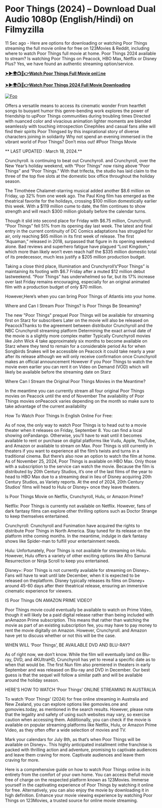 # Poor Things (2024) – Download Dual Audio 1080p (English/Hindi) on Filmyzilla

11 Sec ago - Here are options for downloading or watching Poor Things streaming the full movie online for free on 123Movies & Reddit, including where to watch Poor Things full movie at home. Poor Things 2024 available to stream? Is watching Poor Things on Peacock, HBO Max, Netflix or Disney Plus? Yes, we have found an authentic streaming option/service.


[**➤►🌍📺📱👉Watch Poor Things Full Movie onl𝚒ne**](https://bit.ly/Most-popular-Movies)

[**➤►🌍📺📱👉Watch Poor Things 2024 Full Movie Downloading**](https://bit.ly/Most-popular-Movies)

[![Foo](https://static.wixstatic.com/media/b249f9_adac8f70fb3f45b88691696c77de18f3~mv2.gif)](https://bit.ly/Most-popular-Movies)


Offers a versatile means to access its cinematic wonder From heartfelt songs to buoyant humor this genre-bending work explores the power of friendship to upPoor Things communities during troubling times Directed with nuanced color and vivacious animation lighter moments are blended seamlessly with touching introspection Cinephiles and casual fans alike will find their spirits Poor Thingsed by this inspirational story of diverse characters joining in solidarity Why not spend an evening immersed in the vibrant world of Poor Things? Don’t miss out! #Poor Things Movie

** LAST UPDATED : March 18, 2024.**

Crunchyroll. is continuing to beat out Crunchyroll. and Crunchyroll, over the New Year’s holiday weekend, with “Poor Things” now rising above “Poor Things” and “Poor Things.” With that trifecta, the studio has laid claim to the three of the top five slots at the domestic box office throughout the holiday season.

The Timothéee Chalamet-starring musical added another $8.6 million on Friday, up 32% from one week ago. The Paul King film has emerged as the theatrical favorite for the holidays, crossing $100 million domestically earlier this week. With a $119 million cume to date, the film continues to show strength and will reach $300 million globally before the calendar turns.

Though it slid into second place for Friday with $6.75 million, Crunchyroll. “Poor Things” fell 51% from its opening day last week. The latest and final entry in the current continuity of DC Comics adaptations has struggled for air, only reaching $65 million in its first week of release. The first “Aquaman,” released in 2018, surpassed that figure in its opening weekend alone. Bad reviews and superhero fatigue have plagued “Lost Kingdom,” which more than likely won’t even reach half the $335 million domestic total of its predecessor, much less justify a $205 million production budget.

Taking a close third place, Illumination and Crunchyroll’s“Poor Things” is maintaining its footing with $6.7 Friday after a muted $12 million debut lastweekend. “Poor Things” has underwhelmed so far, but its 17% increase over last Friday remains encouraging, especially for an original animated film with a production budget of only $70 million.

However,Here’s when you can bring Poor Things of Atlantis into your home.

Where and Can I Stream Poor Things? Is Poor Things Be Streaming?

The new "Poor Things" prequel Poor Things will be available for streaming first on Starz for subscribers Later on the movie will also be released on PeacockThanks to the agreement between distributor Crunchyroll and the NBC Crunchyroll streaming platform Determining the exact arrival date of the movie is a slightly more complex matter Typically Crunchyroll movies like John Wick 4 take approximately six months to become available on Starz where they tend to remain for a considerable period As for when Songbirds Snakes will be accessible on Peacock it could take nearly a year after its release although we will only receive confirmation once Crunchyroll makes an official announcement However if you Poor Things to watch the movie even earlier you can rent it on Video on Demand (VOD) which will likely be available before the streaming date on Starz

Where Can I Stream the Original Poor Things Movies in the Meantime?

In the meantime you can currently stream all four original Poor Things movies on Peacock until the end of November The availability of Poor Things movies onPeacock varies depending on the month so make sure to take advantage of the current availability

How To Watch Poor Things In English Online For Free:

As of now, the only way to watch Poor Things is to head out to a movie theater when it releases on Friday, September 8. You can find a local showing onFandango. Otherwise, you’ll have to wait until it becomes available to rent or purchase on digital platforms like Vudu, Apple, YouTube, and Amazon or available to stream on Max. Poor Things is still currently in theaters if you want to experience all the film’s twists and turns in a traditional cinema. But there’s also now an option to watch the film at home. As of November 25, 2024, Poor Things is available on HBO Max. Only those with a subscription to the service can watch the movie. Because the film is distributed by 20th Century Studios, it’s one of the last films of the year to head to HBO Max due to a streaming deal in lieu of Disney acquiring 20th Century Studios, as Variety reports. At the end of 2024, 20th Century Studios’ films will head to Hulu or Disney+ once they leave theaters.

Is Poor Things Movie on Netflix, Crunchyroll, Hulu, or Amazon Prime?

Netflix: Poor Things is currently not available on Netflix. However, fans of dark fantasy films can explore other thrilling options such as Doctor Strange to keep themselves entertained.

Crunchyroll: Crunchyroll and Funimation have acquired the rights to distribute Poor Things in North America. Stay tuned for its release on the platform inthe coming months. In the meantime, indulge in dark fantasy shows like Spider-man to fulfill your entertainment needs.

Hulu: Unfortunately, Poor Things is not available for streaming on Hulu. However, Hulu offers a variety of other exciting options like Afro Samurai Resurrection or Ninja Scroll to keep you entertained.

Disney+: Poor Things is not currently available for streaming on Disney+. Fans will have to wait until late December, when it is expected to be released on theplatform. Disney typically releases its films on Disney+ around 45-60 days after their theatrical release, ensuring an immersive cinematic experience for viewers.

IS Poor Things ON AMAZON PRIME VIDEO?

Poor Things movie could eventually be available to watch on Prime Video, though it will likely be a paid digital release rather than being included with anAmazon Prime subscription. This means that rather than watching the movie as part of an existing subscription fee, you may have to pay money to rent the movie digitally on Amazon. However, Crunchyroll. and Amazon have yet to discuss whether or not this will be the case.

WHEN WILL ‘Poor Things’, BE AVAILABLE DVD AND BLU-RAY?

As of right now, we don’t know. While the film will eventually land on Blu-ray, DVD, and 4KUltraHD, Crunchyroll has yet to reveal a specific date as to when that would be. The first Nun film also premiered in theaters in early September and was released on Blu-ray and DVD in December. Our best guess is that the sequel will follow a similar path and will be available around the holiday season.

HERE’S HOW TO WATCH ‘Poor Things’ ONLINE STREAMING IN AUSTRALIA

To watch ‘Poor Things’ (2024) for free online streaming in Australia and New Zealand, you can explore options like gomovies.one and gomovies.today, as mentioned in the search results. However, please note that the legality and safety of using such websites may vary, so exercise caution when accessing them. Additionally, you can check if the movie is available on popular streaming platforms like Netflix, Hulu, or Amazon Prime Video, as they often offer a wide selection of movies and TV.

Mark your calendars for July 8th, as that’s when Poor Things will be available on Disney+. This highly anticipated installment inthe franchise is packed with thrilling action and adventure, promising to captivate audiences and leave them craving for more. Captivate audiences and leave them craving for more.

Here is a comprehensive guide on how to watch Poor Things online in its entirety from the comfort of your own home. You can access thefull movie free of charge on the respected platform known as 123Movies. Immerse yourself in the captivating experience of Poor Things by watching it online for free. Alternatively, you can also enjoy the movie by downloading it in high definition. Enhance your movie viewing experience by watching Poor Things on 123Movies, a trusted source for online movie streaming.
